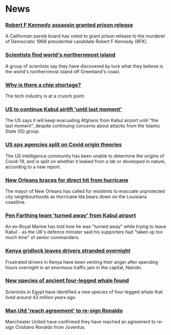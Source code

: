 # News
### [Robert F Kennedy assassin granted prison release](https://www.bbc.com/news/world-us-canada-58364572)
A Californian parole board has voted to grant prison release to the murderer of Democratic 1968 presidential candidate Robert F Kennedy (RFK).
### [Scientists find world's northernmost island](https://www.bbc.com/news/world-europe-58362752)
A group of scientists say they have discovered by luck what they believe is the world's northernmost island off Greenland's coast.
### [Why is there a chip shortage?](https://www.bbc.com/news/business-58230388)
The tech industry is at a crunch point. 
### [US to continue Kabul airlift 'until last moment'](https://www.bbc.com/news/world-asia-58364172)
The US says it will keep evacuating Afghans from Kabul airport until "the last moment", despite continuing concerns about attacks from the Islamic State (IS) group.
### [US spy agencies split on Covid origin theories](https://www.bbc.com/news/world-us-canada-58361211)
The US intelligence community has been unable to determine the origins of Covid-19, and is split on whether it leaked from a lab or developed in nature, according to a new report. 
### [New Orleans braces for direct hit from hurricane](https://www.bbc.com/news/world-us-canada-58361215)
The mayor of New Orleans has called for residents to evacuate unprotected city neighbourhoods as Hurricane Ida bears down on the Louisiana coastline.
### [Pen Farthing team 'turned away' from Kabul airport](https://www.bbc.com/news/uk-england-essex-58354229)
An ex-Royal Marine has told how he was "turned away" while trying to leave Kabul - as the UK's defence minister said his supporters had "taken up too much time" of senior commanders.
### [Kenya gridlock leaves drivers stranded overnight](https://www.bbc.com/news/world-africa-58357186)
Frustrated drivers in Kenya have been venting their anger after spending hours overnight in an enormous traffic jam in the capital, Nairobi.
### [New species of ancient four-legged whale found](https://www.bbc.com/news/world-middle-east-58340807)
Scientists in Egypt have identified a new species of four-legged whale that lived around 43 million years ago.
### [Man Utd 'reach agreement' to re-sign Ronaldo](https://www.bbc.com/sport/football/58359561)
Manchester United have confirmed they have reached an agreement to re-sign Cristiano Ronaldo from Juventus.
